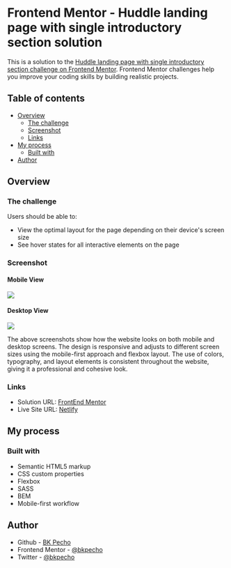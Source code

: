 # Frontend Mentor - Huddle landing page with single introductory section solution

This is a solution to the [Huddle landing page with single introductory section challenge on Frontend Mentor](https://www.frontendmentor.io/challenges/huddle-landing-page-with-a-single-introductory-section-B_2Wvxgi0). Frontend Mentor challenges help you improve your coding skills by building realistic projects.

## Table of contents

- [Overview](#overview)
  - [The challenge](#the-challenge)
  - [Screenshot](#screenshot)
  - [Links](#links)
- [My process](#my-process)
  - [Built with](#built-with)
- [Author](#author)

## Overview

### The challenge

Users should be able to:

- View the optimal layout for the page depending on their device's screen size
- See hover states for all interactive elements on the page

### Screenshot

#### Mobile View

![](/screenshot/mobile-view.png)

#### Desktop View

![](/screenshot/desktop-view.png)

The above screenshots show how the website looks on both mobile and desktop screens. The design is responsive and adjusts to different screen sizes using the mobile-first approach and flexbox layout. The use of colors, typography, and layout elements is consistent throughout the website, giving it a professional and cohesive look.

### Links

- Solution URL: [FrontEnd Mentor]()
- Live Site URL: [Netlify](https://bk-huddle-landing-page.netlify.app/)

## My process

### Built with

- Semantic HTML5 markup
- CSS custom properties
- Flexbox
- SASS
- BEM
- Mobile-first workflow

## Author

- Github - [BK Pecho](https://www.github.com/bkpecho)
- Frontend Mentor - [@bkpecho](https://www.frontendmentor.io/profile/bkpecho)
- Twitter - [@bkpecho](https://www.twitter.com/bkpecho)
